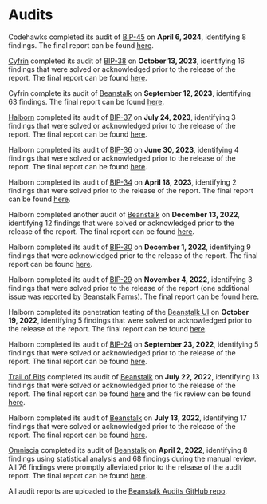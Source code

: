 # Audits

Codehawks completed its audit of [BIP-45](https://github.com/BeanstalkFarms/Beanstalk-Audits/blob/main/beanstalk/04-06-24-bip-45-codehawks-report.md) on **April 6, 2024**, identifying 8 findings. The final report can be found [here](https://www.codehawks.com/report/clsxlpte900074r5et7x6kh96).

[Cyfrin](https://cyfrin.io/) completed its audit of [BIP-38](https://github.com/BeanstalkFarms/Beanstalk-Audits/blob/main/beanstalk/10-13-23-bip-38-cyfrin-report.pdf) on **October 13, 2023**, identifying 16 findings that were solved or acknowledged prior to the release of the report. The final report can be found [here](https://bean.money/10-13-23-bip-38-cyfrin-report).

Cyfrin complete its audit of [Beanstalk](https://github.com/BeanstalkFarms/Beanstalk-Audits/blob/main/beanstalk/09-12-23-cyfrin-report.pdf) on **September 12, 2023**, identifying 63 findings. The final report can be found [here](https://arweave.net/JQodlB-9fil-OWfWOwYy6Q8eqWITJXtyaN5z\_Anq1S0).

[Halborn](https://halborn.com/) completed its audit of [BIP-37](https://github.com/BeanstalkFarms/Beanstalk-Audits/blob/main/beanstalk/07-24-23-bip-37-halborn-report.pdf) on **July 24, 2023**, identifying 3 findings that were solved or acknowledged prior to the release of the report. The final report can be found [here](https://bean.money/07-24-23-bip-37-halborn-report).

Halborn completed its audit of [BIP-36](https://github.com/BeanstalkFarms/Beanstalk-Audits/blob/main/beanstalk/06-30-23-bip-36-halborn-report.pdf) on **June 30, 2023**, identifying 4 findings that were solved or acknowledged prior to the release of the report. The final report can be found [here](https://bean.money/06-30-23-bip-36-halborn-report).

Halborn completed its audit of [BIP-34](https://github.com/BeanstalkFarms/Beanstalk-Audits/blob/main/beanstalk/04-18-23-bip-34-halborn-report.pdf) on **April 18, 2023**, identifying 2 findings that were solved prior to the release of the report. The final report can be found [here](https://bean.money/04-18-23-bip-34-halborn-report).

Halborn completed another audit of [Beanstalk](https://github.com/BeanstalkFarms/Beanstalk-Audits/blob/main/beanstalk/12-13-22-halborn-report.pdf) on **December 13, 2022**, identifying 12 findings that were solved or acknowledged prior to the release of the report. The final report can be found [here](https://bean.money/12-13-22-halborn-report).

Halborn completed its audit of [BIP-30](https://github.com/BeanstalkFarms/Beanstalk-Governance-Proposals/blob/master/bip/bip-30-generalized-pipeline-permit.md) on **December 1, 2022**, identifying 9 findings that were acknowledged prior to the release of the report. The final report can be found [here](https://bean.money/12-01-22-bip-30-halborn-report).

Halborn completed its audit of [BIP-29](https://github.com/BeanstalkFarms/Beanstalk-Governance-Proposals/blob/master/bip/bip-29-pod-market-price-functions.md) on **November 4, 2022**, identifying 3 findings that were solved prior to the release of the report (one additional issue was reported by Beanstalk Farms). The final report can be found [here](https://bean.money/11-04-22-bip-29-halborn-report).

Halborn completed its penetration testing of the [Beanstalk UI](https://app.bean.money/) on **October 19, 2022**, identifying 5 findings that were solved or acknowledged prior to the release of the report. The final report can be found [here](https://bean.money/10-19-22-beanstalk-ui-halborn-report).

Halborn completed its audit of [BIP-24](https://github.com/BeanstalkFarms/Beanstalk-Governance-Proposals/blob/master/bip/bip-24-fungible-bdv-support.md) on **September 23, 2022**, identifying 5 findings that were solved or acknowledged prior to the release of the report. The final report can be found [here](https://bean.money/09-23-22-bip-24-halborn-report).

[Trail of Bits](https://www.trailofbits.com/) completed its audit of [Beanstalk](https://github.com/BeanstalkFarms/Beanstalk-Audits/blob/main/beanstalk/07-22-22-tob-report.pdf) on **July 22, 2022**, identifying 13 findings that were solved or acknowledged prior to the release of the report. The final report can be found [here](https://bean.money/07-22-22-tob-report) and the fix review can be found [here](https://bean.money/07-22-22-tob-fix-review).

Halborn completed its audit of [Beanstalk](https://github.com/BeanstalkFarms/Beanstalk-Audits/blob/main/beanstalk/07-13-22-halborn-report.pdf) on **July 13, 2022**, identifying 17 findings that were solved or acknowledged prior to the release of the report. The final report can be found [here](https://bean.money/07-13-22-halborn-report).

[Omniscia](https://omniscia.io/) completed its audit of [Beanstalk](https://github.com/BeanstalkFarms/Beanstalk-Audits/blob/main/beanstalk/04-02-22-omniscia-report.md) on **April 2, 2022**, identifying 8 findings using statistical analysis and 68 findings during the manual review. All 76 findings were promptly alleviated prior to the release of the audit report. The final report can be found [here](https://bean.money/04-02-22-omniscia-report).

All audit reports are uploaded to the [Beanstalk Audits GitHub repo](https://github.com/BeanstalkFarms/Beanstalk-Audits).

